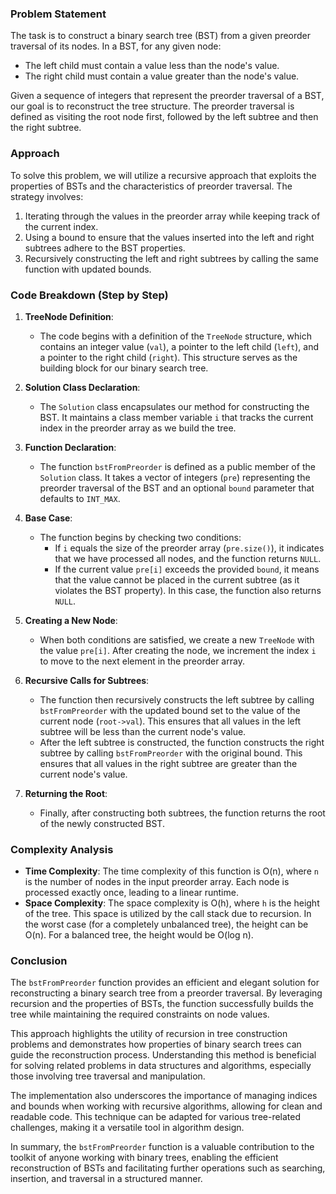 

### Problem Statement
The task is to construct a binary search tree (BST) from a given preorder traversal of its nodes. In a BST, for any given node:
- The left child must contain a value less than the node's value.
- The right child must contain a value greater than the node's value.

Given a sequence of integers that represent the preorder traversal of a BST, our goal is to reconstruct the tree structure. The preorder traversal is defined as visiting the root node first, followed by the left subtree and then the right subtree. 

### Approach
To solve this problem, we will utilize a recursive approach that exploits the properties of BSTs and the characteristics of preorder traversal. The strategy involves:
1. Iterating through the values in the preorder array while keeping track of the current index.
2. Using a bound to ensure that the values inserted into the left and right subtrees adhere to the BST properties.
3. Recursively constructing the left and right subtrees by calling the same function with updated bounds.

### Code Breakdown (Step by Step)

1. **TreeNode Definition**:
   - The code begins with a definition of the `TreeNode` structure, which contains an integer value (`val`), a pointer to the left child (`left`), and a pointer to the right child (`right`). This structure serves as the building block for our binary search tree.

2. **Solution Class Declaration**:
   - The `Solution` class encapsulates our method for constructing the BST. It maintains a class member variable `i` that tracks the current index in the preorder array as we build the tree.

3. **Function Declaration**:
   - The function `bstFromPreorder` is defined as a public member of the `Solution` class. It takes a vector of integers (`pre`) representing the preorder traversal of the BST and an optional `bound` parameter that defaults to `INT_MAX`.

4. **Base Case**:
   - The function begins by checking two conditions:
     - If `i` equals the size of the preorder array (`pre.size()`), it indicates that we have processed all nodes, and the function returns `NULL`.
     - If the current value `pre[i]` exceeds the provided `bound`, it means that the value cannot be placed in the current subtree (as it violates the BST property). In this case, the function also returns `NULL`.

5. **Creating a New Node**:
   - When both conditions are satisfied, we create a new `TreeNode` with the value `pre[i]`. After creating the node, we increment the index `i` to move to the next element in the preorder array.

6. **Recursive Calls for Subtrees**:
   - The function then recursively constructs the left subtree by calling `bstFromPreorder` with the updated bound set to the value of the current node (`root->val`). This ensures that all values in the left subtree will be less than the current node's value.
   - After the left subtree is constructed, the function constructs the right subtree by calling `bstFromPreorder` with the original bound. This ensures that all values in the right subtree are greater than the current node's value.

7. **Returning the Root**:
   - Finally, after constructing both subtrees, the function returns the root of the newly constructed BST.

### Complexity Analysis
- **Time Complexity**: The time complexity of this function is O(n), where `n` is the number of nodes in the input preorder array. Each node is processed exactly once, leading to a linear runtime.
- **Space Complexity**: The space complexity is O(h), where `h` is the height of the tree. This space is utilized by the call stack due to recursion. In the worst case (for a completely unbalanced tree), the height can be O(n). For a balanced tree, the height would be O(log n).

### Conclusion
The `bstFromPreorder` function provides an efficient and elegant solution for reconstructing a binary search tree from a preorder traversal. By leveraging recursion and the properties of BSTs, the function successfully builds the tree while maintaining the required constraints on node values. 

This approach highlights the utility of recursion in tree construction problems and demonstrates how properties of binary search trees can guide the reconstruction process. Understanding this method is beneficial for solving related problems in data structures and algorithms, especially those involving tree traversal and manipulation.

The implementation also underscores the importance of managing indices and bounds when working with recursive algorithms, allowing for clean and readable code. This technique can be adapted for various tree-related challenges, making it a versatile tool in algorithm design.

In summary, the `bstFromPreorder` function is a valuable contribution to the toolkit of anyone working with binary trees, enabling the efficient reconstruction of BSTs and facilitating further operations such as searching, insertion, and traversal in a structured manner.
